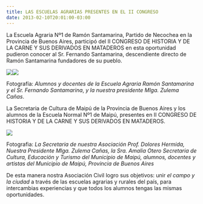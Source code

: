 ```yaml
---
title: LAS ESCUELAS AGRARIAS PRESENTES EN EL II CONGRESO 
date: 2013-02-10T20:01:00-03:00
---
```


La Escuela Agraria Nº1 de Ramón Santamarina, Partido de Necochea en la Provincia de Buenos Aires, participó del II CONGRESO DE HISTORIA Y DE LA CARNE Y SUS DERIVADOS EN MATADEROS en esta oportunidad pudieron conocer al Sr. Fernando Santamarina, descendiente directo de Ramón Santamarina fundadores de su pueblo.

[![](https://blogger.googleusercontent.com/img/b/R29vZ2xl/AVvXsEhY0SYTq-mvhnuBN55WszviHw8AeoxIRgPh3J3bxXv1fcBQFDeKwjXoR6FhbylhVkP6ApQtOsQyJBM6kaQONkJXEz-aY1oZuG7JsGTwXPMdMjhS832FN-7W9H9mwl8e086gkJvY-hJNsQJN/s200/IMG_0365.jpg)](https://blogger.googleusercontent.com/img/b/R29vZ2xl/AVvXsEhY0SYTq-mvhnuBN55WszviHw8AeoxIRgPh3J3bxXv1fcBQFDeKwjXoR6FhbylhVkP6ApQtOsQyJBM6kaQONkJXEz-aY1oZuG7JsGTwXPMdMjhS832FN-7W9H9mwl8e086gkJvY-hJNsQJN/s1600/IMG_0365.jpg)[![](https://blogger.googleusercontent.com/img/b/R29vZ2xl/AVvXsEi9vsVMEqFZMmw3JVVzwhMlCsJXoAt6Kb2T5CRRbSOPnQNx_yryoY8e3jhcUpVRoMrnyJFLjrGOBztzrdskeA00-Zbhm-3dVuLyQ_rktgMgxOYhDWRGIN2KNt2VhnflSbu9rCeG3Ged1eIR/s200/Escuela+SANTAMRINA+2012.jpg)](https://blogger.googleusercontent.com/img/b/R29vZ2xl/AVvXsEi9vsVMEqFZMmw3JVVzwhMlCsJXoAt6Kb2T5CRRbSOPnQNx_yryoY8e3jhcUpVRoMrnyJFLjrGOBztzrdskeA00-Zbhm-3dVuLyQ_rktgMgxOYhDWRGIN2KNt2VhnflSbu9rCeG3Ged1eIR/s1600/Escuela+SANTAMRINA+2012.jpg)

Fotografía: *Alumnos y docentes de la Escuela Agraria Ramón Santamarina y el Sr. Fernando Santamarina*, *y la nuestra presidente Mlga. Zulema Cañas*.

La Secretaria de Cultura de Maipú de la Provincia de Buenos Aires y los alumnos de la Escuela Normal Nº1 de Maipú, presentes en II CONGRESO DE HISTORIA Y DE LA CARNE Y SUS DERIVADOS EN MATADEROS. 

[![](https://blogger.googleusercontent.com/img/b/R29vZ2xl/AVvXsEgDnvxhaXLfrFuhMNyAaa1dLUzqLVwo1f-gB0lebvhLl1j1nbiKkOezvKXKVxkTgruVwFc1g9FJpOimJ9uHxyAOsKa0AjexVlY97TvyCmVgnJl8eVij63h_a1oWtVAataFdwOey3nZkBplb/s400/Maip%C3%BA+presente+en+el+II+Congreso.jpg)](https://blogger.googleusercontent.com/img/b/R29vZ2xl/AVvXsEgDnvxhaXLfrFuhMNyAaa1dLUzqLVwo1f-gB0lebvhLl1j1nbiKkOezvKXKVxkTgruVwFc1g9FJpOimJ9uHxyAOsKa0AjexVlY97TvyCmVgnJl8eVij63h_a1oWtVAataFdwOey3nZkBplb/s1600/Maip%C3%BA+presente+en+el+II+Congreso.jpg)

Fotografia: *La Secretaria de nuestra Asociación Prof. Dolores Hermida, Nuestra Presidente Mlga. Zulema Cañas, la Sra. Amalia Otero Secretaria de Cultura, Educación y Turismo del Municipio de Maipú, alumnos, docentes y artistas del Municipio de Maipú, Provincia de Buenos Aires*

De esta manera nostra Asociación Civil logro sus objetivos: unir *el campo y la ciudad* a través de las escuelas agrarias y rurales del país, para intercambias experiencias y que todos los alumnos tengas las mismas oportunidades.